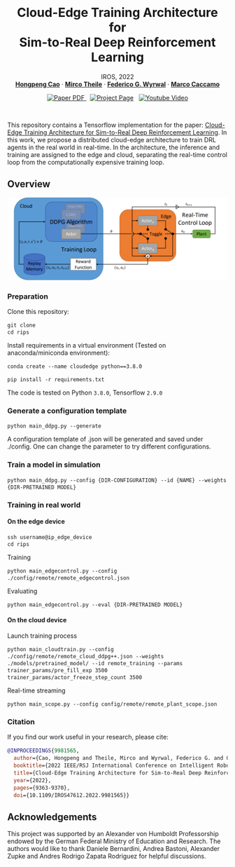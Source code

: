<!-- PROJECT LOGO -->
<br />
<p align="center">

  <h1 align="center">Cloud-Edge Training Architecture for  <br>Sim-to-Real Deep Reinforcement Learning </h1>


  <p align="center">
    IROS, 2022
    <br />
    <a href="https://rtsl.cps.mw.tum.de/view_member?id=15"><strong>Hongpeng Cao</strong></a>
    ·
    <a href="https://theilem.gitlab.io/"><strong>Mirco Theile</strong></a>
    ·
    <a href=""><strong>Federico G. Wyrwal</strong></a>
    ·
    <a href="https://rtsl.cps.mw.tum.de/personal_page/mcaccamo/"><strong>Marco Caccamo</strong></a>
    
  </p>

  <p align="center">
    <a href='https://arxiv.org/pdf/2203.02230.pdf'>
      <img src='https://img.shields.io/badge/Paper-PDF-red?style=flat&logo=arXiv&logoColor=red' alt='Paper PDF'>
    </a>
    <a href='' style='padding-left: 0.5rem;'>
      <img src='https://img.shields.io/badge/Project-Page-blue?style=flat&logo=Google%20chrome&logoColor=blue' alt='Project Page'></a>
    <a href='https://www.youtube.com/watch?v=hMY9-c0SST0&t=1s&ab_channel=HongpengCao' style='padding-left: 0.5rem;'>
      <img src='https://img.shields.io/badge/Youtube-Video-red?style=flat&logo=youtube&logoColor=red' alt='Youtube Video'></a>
    </a>
</p>
<br />

This repository contains a Tensorflow implementation for the paper: [Cloud-Edge Training Architecture for
Sim-to-Real Deep Reinforcement Learning](https://arxiv.org/pdf/2203.02230.pdf). In this work, we propose a distributed cloud-edge architecture to train DRL agents in the real world in real-time. In the architecture, the inference and training are assigned to the edge and cloud, separating the real-time control loop from the computationally expensive training loop. 

## Overview
![overview](diagram.png)


### Preparation
Clone this repository: 
```Shell
git clone 
cd rips
```

Install requirements in a virtual environment (Tested on anaconda/miniconda environment):

```Shell
conda create --name cloudedge python==3.8.0 
```

```Shell
pip install -r requirements.txt
```

The code is tested on Python `3.8.0`, Tensorflow `2.9.0`  

### Generate a configuration template

```Shell
python main_ddpg.py --generate
```
A configuration template of .json will be generated and saved under ./config. One can change the parameter to try different configurations. 

### Train a model in simulation

```Shell
python main_ddpg.py --config {DIR-CONFIGURATION} --id {NAME} --weights {DIR-PRETRAINED MODEL}
```

### Training in real world

#### On the edge device
```Shell
ssh username@ip_edge_device
cd rips
```
Training
```Shell 
python main_edgecontrol.py --config ./config/remote/remote_edgecontrol.json
```
Evaluating

```Shell 
python main_edgecontrol.py --eval {DIR-PRETRAINED MODEL}
```

#### On the cloud device

Launch training process

```Shell
python main_cloudtrain.py --config ./config/remote/remote_cloud_ddpg++.json --weights ./models/pretrained_model/ --id remote_training --params trainer_params/pre_fill_exp 3500 trainer_params/actor_freeze_step_count 3500
```

Real-time streaming 
```Shell
python main_scope.py --config config/remote/remote_plant_scope.json
```

### Citation

If you find our work useful in your research, please cite:

```BiBTeX
@INPROCEEDINGS{9981565,
  author={Cao, Hongpeng and Theile, Mirco and Wyrwal, Federico G. and Caccamo, Marco},
  booktitle={2022 IEEE/RSJ International Conference on Intelligent Robots and Systems (IROS)}, 
  title={Cloud-Edge Training Architecture for Sim-to-Real Deep Reinforcement Learning}, 
  year={2022},
  pages={9363-9370},
  doi={10.1109/IROS47612.2022.9981565}}
```

## Acknowledgements
This project was supported by an Alexander von Humboldt Professorship endowed by the German Federal
Ministry of Education and Research. The authors would like to thank Daniele Bernardini, Andrea Bastoni, Alexander Zupke and Andres Rodrigo Zapata Rodriguez for helpful discussions.
